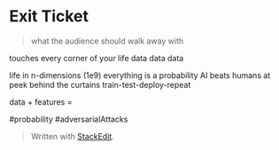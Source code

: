 
# Exit Ticket
> what the audience should walk away with

touches every corner of your life
data data data

life in n-dimensions (1e9)
everything is a probability
AI beats humans at
peek behind the curtains
train-test-deploy-repeat

data + features = 


#probability
#adversarialAttacks


> Written with [StackEdit](https://stackedit.io/).
<!--stackedit_data:
eyJoaXN0b3J5IjpbLTc4NzczMzE3OCwtOTA1OTE3NDIsMTg3Nz
A4NzczNV19
-->